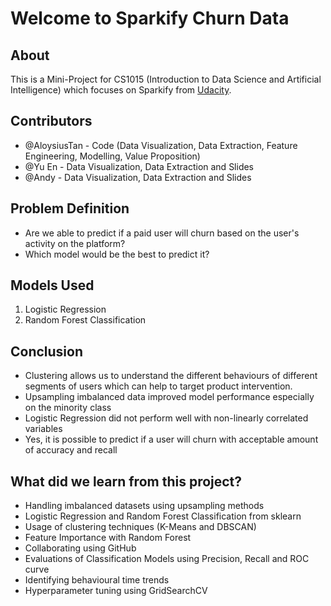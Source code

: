# Welcome to Sparkify Churn Data

## About

This is a Mini-Project for CS1015 (Introduction to Data Science and Artificial Intelligence) which focuses on Sparkify from [Udacity](http://udacity-dsnd.s3.amazonaws.com/sparkify/mini_sparkify_event_data.json). 
  
## Contributors

- @AloysiusTan - Code (Data Visualization, Data Extraction, Feature Engineering, Modelling, Value Proposition)
- @Yu En - Data Visualization, Data Extraction and Slides
- @Andy - Data Visualization, Data Extraction and Slides

## Problem Definition

- Are we able to predict if a paid user will churn based on the user's activity on the platform?
- Which model would be the best to predict it?

## Models Used

1. Logistic Regression
2. Random Forest Classification

## Conclusion

- Clustering allows us to understand the different behaviours of different segments of users which can help to target product intervention.
- Upsampling imbalanced data improved model performance especially on the minority class
- Logistic Regression did not perform well with non-linearly correlated variables
- Yes, it is possible to predict if a user will churn with acceptable amount of accuracy and recall

## What did we learn from this project?

- Handling imbalanced datasets using upsampling methods
- Logistic Regression and Random Forest Classification from sklearn
- Usage of clustering techniques (K-Means and DBSCAN)
- Feature Importance with Random Forest
- Collaborating using GitHub
- Evaluations of Classification Models using Precision, Recall and ROC curve
- Identifying behavioural time trends
- Hyperparameter tuning using GridSearchCV
